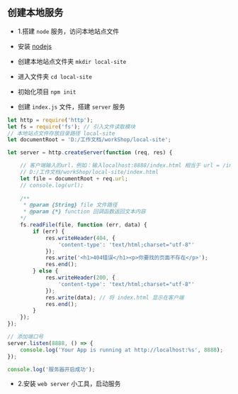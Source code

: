 ## 创建本地服务

* 1.搭建 `node` 服务，访问本地站点文件

- 安装 [nodejs](https://nodejs.org/zh-cn/)

- 创建本地站点文件夹 `mkdir local-site`

- 进入文件夹 `cd local-site`

- 初始化项目 `npm init`

- 创建 `index.js` 文件，搭建 `server` 服务

```js
let http = require('http');
let fs = require('fs'); // 引入文件读取模块
// 本地站点文件存放目录路径 local-site
let documentRoot = 'D:/工作文档/workShop/local-site';

let server = http.createServer(function (req, res) {

    // 客户端输入的url，例如：输入localhost:8888/index.html 相当于 url = /index.html
    // D:/工作文档/workShop/local-site/index.html 
    let file = documentRoot + req.url;
    // console.log(url);
    
    /**
     * @param {String} file 文件路径
     * @param {*} function 回调函数返回文本内容
    */
    fs.readFile(file, function (err, data) {
        if (err) {
            res.writeHeader(404, {
                'content-type': 'text/html;charset="utf-8"'
            });
            res.write('<h1>404错误</h1><p>你要找的页面不存在</p>');
            res.end();
        } else {
            res.writeHeader(200, {
                'content-type': 'text/html;charset="utf-8"'
            });
            res.write(data); // 将 index.html 显示在客户端
            res.end();
        }
    });
});

// 添加端口号
server.listen(8888, () => {
    console.log('Your App is running at http://localhost:%s', 8888);
});

console.log('服务器开启成功');
```

* 2.安装 `web server` 小工具，启动服务
